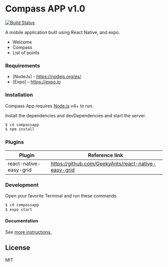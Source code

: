 # Compass APP v1.0

[![Build Status](https://travis-ci.org/matiascristiani/dillinger.svg?branch=master)](https://travis-ci.org/matiascristiani/compassapp)

A mobile application built using React Native, and expo.

  - Welcome
  - Compass
  - List of points

### Requirements

* [NodeJs] - https://nodejs.org/es/
* [Expo] - https://expo.io

### Installation

Compass App requires [Node.js](https://nodejs.org/) v4+ to run.

Install the dependencies and devDependencies and start the server.

```sh
$ cd compassapp
$ npm install
```

### Plugins

| Plugin | Reference link |
| ------ | ------ |
| react-native-easy-grid | https://github.com/GeekyAnts/react-native-easy-grid |

### Development

Open your favorite Terminal and run these commands.

```sh
$ cd compassapp
$ expo start
```


#### Documentation

See [more instructions.](https://docs.google.com/document/d/1qzJ07B59byG2g18kydN6CTc3nM2HEm_QZNnWCsJTGZk/edit?usp=sharing)



License
----

MIT

